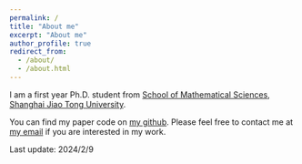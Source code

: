 ```yaml
---
permalink: /
title: "About me"
excerpt: "About me"
author_profile: true
redirect_from: 
  - /about/
  - /about.html
---
```


I am a first year Ph.D. student from [School of Mathematical Sciences](https://math.sjtu.edu.cn/), [Shanghai Jiao Tong University](https://www.sjtu.edu.cn/). 

You can find my paper code on [my github](https://github.com/ZekunLiuOpt). Please feel free to contact me at [my email](mailto:sjtu_lzk@sjtu.edu.cn) if you are interested in my work.

Last update: 2024/2/9

